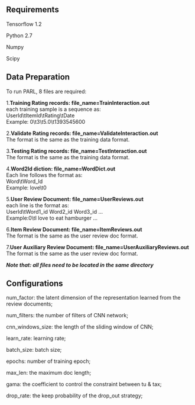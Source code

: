 ## Requirements

Tensorflow 1.2

Python 2.7

Numpy

Scipy

## Data Preparation
To run PARL, 8 files are required: 

1.**Training Rating records: file_name=TrainInteraction.out**  
each training sample is a sequence as:  
UserId\tItemId\tRating\tDate  
Example: 0\t3\t5.0\t1393545600  

2.**Validate Rating records: file_name=ValidateInteraction.out**  
The format is the same as the training data format.  

3.**Testing Rating records: file_name=TestInteraction.out**  
The format is the same as the training data format.  

4.**Word2Id diction: file_name=WordDict.out**  
Each line follows the format as:  
Word\tWord_Id  
Example: love\t0  

5.**User Review Document: file_name=UserReviews.out**  
each line is the format as:  
UserId\tWord1_id Word2_id Word3_id …  
Example:0\tI love to eat hamburger …  

6.**Item Review Document: file_name=ItemReviews.out**  
The format is the same as the user review doc format.  

7.**User Auxiliary Review Document: file_name=UserAuxiliaryReviews.out**  
The format is the same as the user review doc format.  

***Note that: all files need to be located in the same directory***

## Configurations
num_factor: the latent dimension of the representation learned from the review documents;

num_filters: the number of filters of CNN network;

cnn_windows_size: the length of the sliding window of CNN;

learn_rate: learning rate;

batch_size: batch size;

epochs: number of training epoch;

max_len: the maximum doc length;

gama: the coefficient to control the constraint between tu & tax;

drop_rate: the keep probability of the drop_out strategy;
